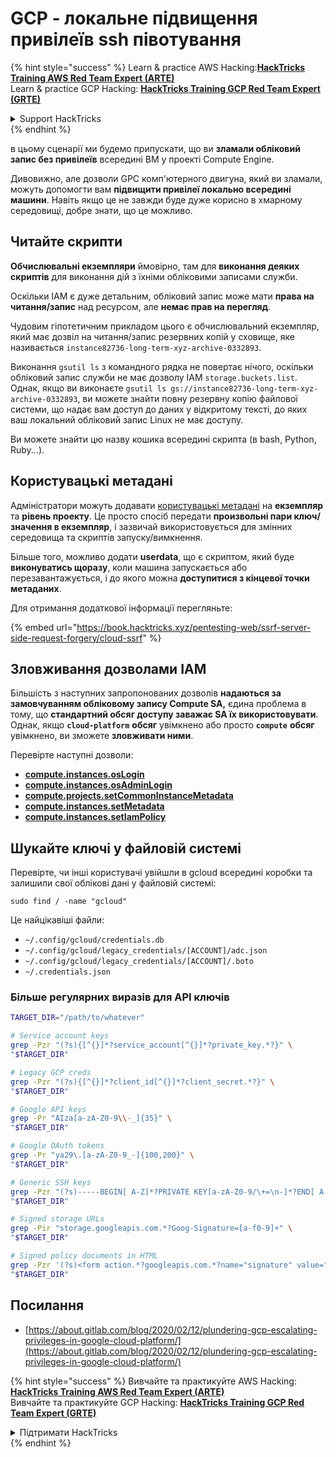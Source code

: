 # GCP - локальне підвищення привілеїв ssh півотування

{% hint style="success" %}
Learn & practice AWS Hacking:<img src="../../../.gitbook/assets/image (1) (1) (1) (1).png" alt="" data-size="line">[**HackTricks Training AWS Red Team Expert (ARTE)**](https://training.hacktricks.xyz/courses/arte)<img src="../../../.gitbook/assets/image (1) (1) (1) (1).png" alt="" data-size="line">\
Learn & practice GCP Hacking: <img src="../../../.gitbook/assets/image (2) (1).png" alt="" data-size="line">[**HackTricks Training GCP Red Team Expert (GRTE)**<img src="../../../.gitbook/assets/image (2) (1).png" alt="" data-size="line">](https://training.hacktricks.xyz/courses/grte)

<details>

<summary>Support HackTricks</summary>

* Check the [**subscription plans**](https://github.com/sponsors/carlospolop)!
* **Join the** 💬 [**Discord group**](https://discord.gg/hRep4RUj7f) or the [**telegram group**](https://t.me/peass) or **follow** us on **Twitter** 🐦 [**@hacktricks\_live**](https://twitter.com/hacktricks_live)**.**
* **Share hacking tricks by submitting PRs to the** [**HackTricks**](https://github.com/carlospolop/hacktricks) and [**HackTricks Cloud**](https://github.com/carlospolop/hacktricks-cloud) github repos.

</details>
{% endhint %}

в цьому сценарії ми будемо припускати, що ви **зламали обліковий запис без привілеїв** всередині ВМ у проекті Compute Engine.

Дивовижно, але дозволи GPC комп'ютерного двигуна, який ви зламали, можуть допомогти вам **підвищити привілеї локально всередині машини**. Навіть якщо це не завжди буде дуже корисно в хмарному середовищі, добре знати, що це можливо.

## Читайте скрипти <a href="#follow-the-scripts" id="follow-the-scripts"></a>

**Обчислювальні екземпляри** ймовірно, там для **виконання деяких скриптів** для виконання дій з їхніми обліковими записами служби.

Оскільки IAM є дуже детальним, обліковий запис може мати **права на читання/запис** над ресурсом, але **немає прав на перегляд**.

Чудовим гіпотетичним прикладом цього є обчислювальний екземпляр, який має дозвіл на читання/запис резервних копій у сховище, яке називається `instance82736-long-term-xyz-archive-0332893`.

Виконання `gsutil ls` з командного рядка не повертає нічого, оскільки обліковий запис служби не має дозволу IAM `storage.buckets.list`. Однак, якщо ви виконаєте `gsutil ls gs://instance82736-long-term-xyz-archive-0332893`, ви можете знайти повну резервну копію файлової системи, що надає вам доступ до даних у відкритому тексті, до яких ваш локальний обліковий запис Linux не має доступу.

Ви можете знайти цю назву кошика всередині скрипта (в bash, Python, Ruby...).

## Користувацькі метадані

Адміністратори можуть додавати [користувацькі метадані](https://cloud.google.com/compute/docs/storing-retrieving-metadata#custom) на **екземпляр** та **рівень проекту**. Це просто спосіб передати **произвольні пари ключ/значення в екземпляр**, і зазвичай використовується для змінних середовища та скриптів запуску/вимкнення.

Більше того, можливо додати **userdata**, що є скриптом, який буде **виконуватись щоразу**, коли машина запускається або перезавантажується, і до якого можна **доступитися з кінцевої точки метаданих**.

Для отримання додаткової інформації перегляньте:

{% embed url="https://book.hacktricks.xyz/pentesting-web/ssrf-server-side-request-forgery/cloud-ssrf" %}

## **Зловживання дозволами IAM**

Більшість з наступних запропонованих дозволів **надаються за замовчуванням обліковому запису Compute SA,** єдина проблема в тому, що **стандартний обсяг доступу заважає SA їх використовувати**. Однак, якщо **`cloud-platform`** **обсяг** увімкнено або просто **`compute`** **обсяг** увімкнено, ви зможете **зловживати ними**.

Перевірте наступні дозволи:

* [**compute.instances.osLogin**](gcp-compute-privesc/#compute.instances.oslogin)
* [**compute.instances.osAdminLogin**](gcp-compute-privesc/#compute.instances.osadminlogin)
* [**compute.projects.setCommonInstanceMetadata**](gcp-compute-privesc/#compute.projects.setcommoninstancemetadata)
* [**compute.instances.setMetadata**](gcp-compute-privesc/#compute.instances.setmetadata)
* [**compute.instances.setIamPolicy**](gcp-compute-privesc/#compute.instances.setiampolicy)

## Шукайте ключі у файловій системі

Перевірте, чи інші користувачі увійшли в gcloud всередині коробки та залишили свої облікові дані у файловій системі:
```
sudo find / -name "gcloud"
```
Це найцікавіші файли:

* `~/.config/gcloud/credentials.db`
* `~/.config/gcloud/legacy_credentials/[ACCOUNT]/adc.json`
* `~/.config/gcloud/legacy_credentials/[ACCOUNT]/.boto`
* `~/.credentials.json`

### Більше регулярних виразів для API ключів
```bash
TARGET_DIR="/path/to/whatever"

# Service account keys
grep -Pzr "(?s){[^{}]*?service_account[^{}]*?private_key.*?}" \
"$TARGET_DIR"

# Legacy GCP creds
grep -Pzr "(?s){[^{}]*?client_id[^{}]*?client_secret.*?}" \
"$TARGET_DIR"

# Google API keys
grep -Pr "AIza[a-zA-Z0-9\\-_]{35}" \
"$TARGET_DIR"

# Google OAuth tokens
grep -Pr "ya29\.[a-zA-Z0-9_-]{100,200}" \
"$TARGET_DIR"

# Generic SSH keys
grep -Pzr "(?s)-----BEGIN[ A-Z]*?PRIVATE KEY[a-zA-Z0-9/\+=\n-]*?END[ A-Z]*?PRIVATE KEY-----" \
"$TARGET_DIR"

# Signed storage URLs
grep -Pir "storage.googleapis.com.*?Goog-Signature=[a-f0-9]+" \
"$TARGET_DIR"

# Signed policy documents in HTML
grep -Pzr '(?s)<form action.*?googleapis.com.*?name="signature" value=".*?">' \
"$TARGET_DIR"
```
## Посилання

* [https://about.gitlab.com/blog/2020/02/12/plundering-gcp-escalating-privileges-in-google-cloud-platform/](https://about.gitlab.com/blog/2020/02/12/plundering-gcp-escalating-privileges-in-google-cloud-platform/)

{% hint style="success" %}
Вивчайте та практикуйте AWS Hacking:<img src="../../../.gitbook/assets/image (1) (1) (1) (1).png" alt="" data-size="line">[**HackTricks Training AWS Red Team Expert (ARTE)**](https://training.hacktricks.xyz/courses/arte)<img src="../../../.gitbook/assets/image (1) (1) (1) (1).png" alt="" data-size="line">\
Вивчайте та практикуйте GCP Hacking: <img src="../../../.gitbook/assets/image (2) (1).png" alt="" data-size="line">[**HackTricks Training GCP Red Team Expert (GRTE)**<img src="../../../.gitbook/assets/image (2) (1).png" alt="" data-size="line">](https://training.hacktricks.xyz/courses/grte)

<details>

<summary>Підтримати HackTricks</summary>

* Перевірте [**плани підписки**](https://github.com/sponsors/carlospolop)!
* **Приєднуйтесь до** 💬 [**групи Discord**](https://discord.gg/hRep4RUj7f) або [**групи Telegram**](https://t.me/peass) або **слідкуйте** за нами в **Twitter** 🐦 [**@hacktricks\_live**](https://twitter.com/hacktricks_live)**.**
* **Діліться хакерськими трюками, надсилаючи PR до** [**HackTricks**](https://github.com/carlospolop/hacktricks) та [**HackTricks Cloud**](https://github.com/carlospolop/hacktricks-cloud) репозиторіїв на github.

</details>
{% endhint %}
